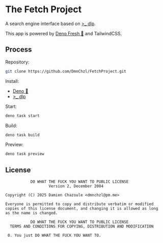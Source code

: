 # The Fetch Project

A search engine interface based on [>\_ dlp](https://github.com/yt-dlp/yt-dlp).

This app is powered by [Deno Fresh 🍋](https://fresh.deno.dev) and TailwindCSS.

## Process

Repository:

```bash
git clone https://github.com/DmnChzl/FetchProject.git
```

Install:

- [Deno 🦕](https://docs.deno.com/runtime/getting_started/installation)
- [>\_ dlp](https://github.com/yt-dlp/yt-dlp)

Start:

```bash
deno task start
```

Build:

```bash
deno task build
```

Preview:

```bash
deno task preview
```

## License

```
           DO WHAT THE FUCK YOU WANT TO PUBLIC LICENSE
                   Version 2, December 2004

Copyright (C) 2025 Damien Chazoule <dmnchzl@pm.me>

Everyone is permitted to copy and distribute verbatim or modified
copies of this license document, and changing it is allowed as long
as the name is changed.

           DO WHAT THE FUCK YOU WANT TO PUBLIC LICENSE
  TERMS AND CONDITIONS FOR COPYING, DISTRIBUTION AND MODIFICATION

 0. You just DO WHAT THE FUCK YOU WANT TO.
```
